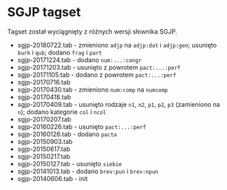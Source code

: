 # SGJP tagset

Tagset został wyciągnięty z różnych wersji słownika SGJP.

* sgjp-20180722.tab - zmieniono `adjp` na `adjp:dat` i `adjp:gen`; usunięto `burk` i `qub`; dodano `frag` i `part`
* sgjp-20171224.tab - dodano `num:...:congr`
* sgjp-20171203.tab - usunięto z powrotem `pact:...:perf`
* sgjp-20171105.tab - dodano z powrotem `pact:...:perf`
* sgjp-20170716.tab
* sgjp-20170430.tab - zmieniono `num:comp` na `numcomp`
* sgjp-20170418.tab
* sgjp-20170409.tab - usunięto rodzaje `n1`, `n2`, `p1`, `p2`, `p3` (zamieniono na `n`); dodano kategorie `col` i `ncol`
* sgjp-20170207.tab
* sgjp-20160226.tab - usunięto `pact:...:perf`
* sgjp-20160126.tab - dodano `pacta`
* sgjp-20150903.tab
* sgjp-20150617.tab
* sgjp-20150217.tab
* sgjp-20150127.tab - usunięto `siebie`
* sgjp-20141013.tab - dodano `brev:pun` i `brev:npun`
* sgjp-20140606.tab - init
